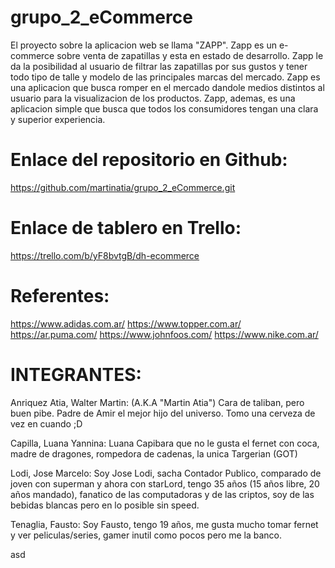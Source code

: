 # grupo_2_eCommerce
El proyecto sobre la aplicacion web se llama "ZAPP". Zapp es un e-commerce sobre venta de zapatillas y esta en estado de desarrollo.
Zapp le da la posibilidad al usuario de filtrar las zapatillas por sus gustos y tener todo tipo de talle y modelo de las principales marcas del mercado.
Zapp es una aplicacion que busca romper en el mercado dandole medios distintos al usuario para la visualizacion de los productos. 
Zapp, ademas, es una aplicacion simple que busca que todos los consumidores tengan una clara y superior experiencia. 

# Enlace del repositorio en Github:
https://github.com/martinatia/grupo_2_eCommerce.git

# Enlace de tablero en Trello:
https://trello.com/b/yF8bvtgB/dh-ecommerce

# Referentes:
https://www.adidas.com.ar/
https://www.topper.com.ar/
https://ar.puma.com/
https://www.johnfoos.com/
https://www.nike.com.ar/

# INTEGRANTES:
Anriquez Atia, Walter Martin:  (A.K.A "Martin Atia") Cara de taliban, pero buen pibe. Padre de Amir el mejor hijo del universo. Tomo una cerveza de vez en cuando ;D

Capilla, Luana Yannina: Luana Capibara que no le gusta el fernet con coca, madre de dragones, rompedora de cadenas, la unica Targerian (GOT) 

Lodi, Jose Marcelo: Soy Jose Lodi, sacha Contador Publico, comparado de joven con superman y ahora con starLord, tengo 35 años (15 años libre, 20 años mandado), fanatico de las computadoras y de las criptos, soy de las bebidas blancas pero en lo posible sin speed.   

Tenaglia, Fausto: Soy Fausto, tengo 19 años, me gusta mucho tomar fernet y ver peliculas/series, gamer inutil como pocos pero me la banco. 

asd